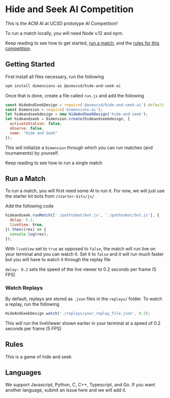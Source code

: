 # Hide and Seek AI Competition

This is the ACM AI at UCSD prototype AI Competition!

To run a match locally, you will need Node v.12 and npm.

Keep reading to see how to get started, [run a match](#run-a-match), and the [rules for this competition](#rules).

## Getting Started

First install all files necessary, run the following

```bash
npm install dimensions-ai @acmucsd/hide-and-seek-ai
```

Once that is done, create a file called `run.js` and add the following

```js
const HideAndSeekDesign = require('@acmucsd/hide-and-seek-ai').default;
const Dimension = require('dimensions-ai');
let hideandseekdesign = new HideAndSeekDesign('hide-and-seek');
let hideandseek = Dimension.create(hideandseekdesign, {
  activateStation: false,
  observe: false,
  name: "Hide and Seek"
});
```

This will initialize a `Dimension` through which you can run matches (and tournaments) by yourself.

Keep reading to see how to run a single match

## Run a Match

To run a match, you will first need some AI to run it. For now, we will just use the starter kit bots from `/starter-kits/js/` 

Add the following code

```js
hideandseek.runMatch(['./pathtobot/bot.js', './pathtobot/bot.js'], {
  delay: 0.2,
  liveView: true,
}).then((res) => {
  console.log(res);
});
```

With `liveView` set to `true` as opposed to `false`, the match will run live on your terminal and you can watch it. Set it to `false` and it will run much faster but you will have to watch it through the replay file

`delay: 0.2` sets the speed of the live viewer to 0.2 seconds per frame (5 FPS)

### Watch Replays

By default, replays are stored as `.json` files in the `replays/` folder. To watch a replay, run the following

```js
HideAndSeekDesign.watch('./replays/your_replay_file.json', 0.2);
```

This will run the liveViewer shown earlier in your terminal at a speed of 0.2 seconds per frame (5 FPS)

## Rules

This is a game of hide and seek

## Languages

We support Javascript, Python, C, C++, Typescript, and Go. If you want another language, submit an issue here and we will add it.